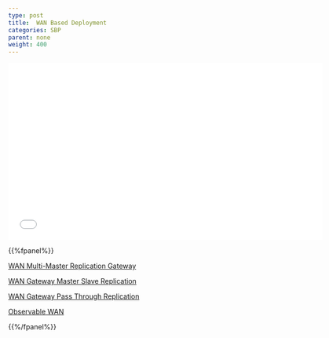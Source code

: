 ```yaml
---
type: post
title:  WAN Based Deployment
categories: SBP
parent: none
weight: 400
---
```


<iframe width="640" height="360" src="//www.youtube.com/embed/V7rbbmWo3JU?feature=player_embedded" frameborder="0" allowfullscreen></iframe>


{{%fpanel%}}

[WAN Multi-Master Replication Gateway](./wan-replication-gateway.html)

[WAN Gateway Master Slave Replication](./wan-gateway-master-slave-replication.html)

[WAN Gateway Pass Through Replication](./wan-gateway-pass-through-replication.html)

[Observable WAN](./observable-wan.html)

{{%/fpanel%}}